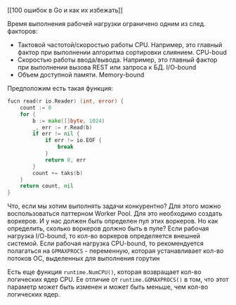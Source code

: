[[100 ошибок в Go и как их избежать]]

Время выполнения рабочей нагрузки ограничено одним из след. факторов:
- Тактовой частотой/скоростью работы CPU. Например, это главный фактор при выполнении алгоритма сортировки слиянием. CPU-boud
- Скоростью работы ввода/вывода. Например, это главный фактор при выполнении вызова REST или запроса к БД. I/O-bound
- Объем доступной памяти. Memory-bound

Предположим есть такая функция:
```go
fucn read(r io.Reader) (int, error) {
	count := 0
	for {
		b := make([]byte, 1024)
		_, err := r.Read(b)
		if err != nil {
			if err != io.EOF {
				break
			}
			return 0, err	
		}
		count += taks(b)
	}
	return count, nil
}
```
Что, если мы хотим выполнять задачи конкурентно? Для этого можно воспользоваться паттерном Worker Pool. Для это необходимо создать воркеров. И у нас должен быть определен пул этих воркеров.
Но как определить, сколько воркеров должно быть в пуле? Если рабочая нагрузка I/O-bound, то кол-во воркеров определяется внешней системой. Если рабочая нагрузка CPU-bound, то рекомендуется полагаться на `GPMAXPROCS` - переменную, которая устанавливает кол-во потоков ОС, выделенных для выполнения горутин 

Есть еще функция  `runtime.NumCPU()`, которая возвращает кол-во логических ядер CPU. Ее отличие от `runtime.GOMAXPROCS()` в том, что этот параметр может быть изменен и может быть меньше, чем кол-во логических ядер. 